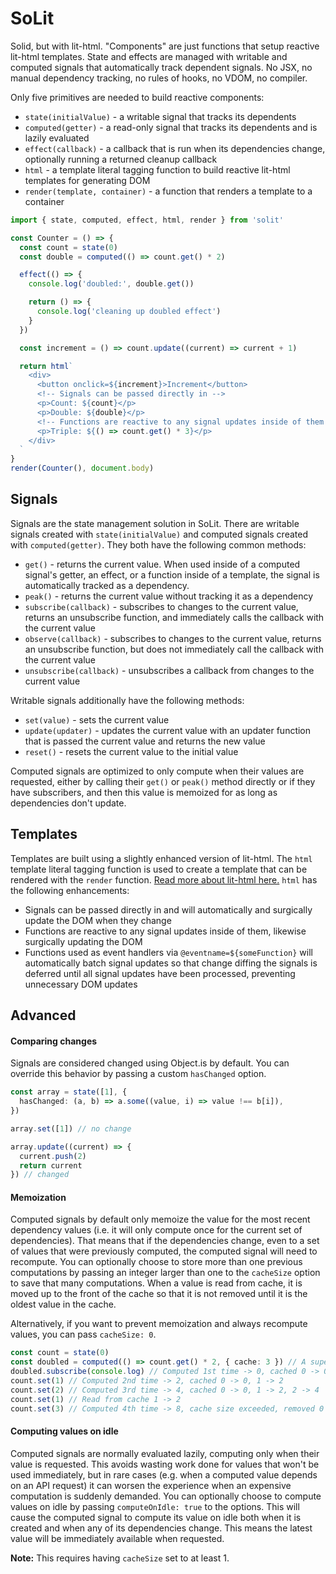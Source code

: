 # SoLit

Solid, but with lit-html. "Components" are just functions that setup reactive lit-html templates. State and effects are managed with writable and computed signals that automatically track dependent signals. No JSX, no manual dependency tracking, no rules of hooks, no VDOM, no compiler.

Only five primitives are needed to build reactive components:

- `state(initialValue)` - a writable signal that tracks its dependents
- `computed(getter)` - a read-only signal that tracks its dependents and is lazily evaluated
- `effect(callback)` - a callback that is run when its dependencies change, optionally running a returned cleanup callback
- `html` - a template literal tagging function to build reactive lit-html templates for generating DOM
- `render(template, container)` - a function that renders a template to a container

```ts
import { state, computed, effect, html, render } from 'solit'

const Counter = () => {
  const count = state(0)
  const double = computed(() => count.get() * 2)

  effect(() => {
    console.log('doubled:', double.get())

    return () => {
      console.log('cleaning up doubled effect')
    }
  })

  const increment = () => count.update((current) => current + 1)

  return html`
    <div>
      <button onclick=${increment}>Increment</button>
      <!-- Signals can be passed directly in -->
      <p>Count: ${count}</p>
      <p>Double: ${double}</p>
      <!-- Functions are reactive to any signal updates inside of them -->
      <p>Triple: ${() => count.get() * 3}</p>
    </div>
  `
}
render(Counter(), document.body)
```

## Signals

Signals are the state management solution in SoLit. There are writable signals created with `state(initialValue)` and computed signals created with `computed(getter)`. They both have the following common methods:

- `get()` - returns the current value. When used inside of a computed signal's getter, an effect, or a function inside of a template, the signal is automatically tracked as a dependency.
- `peak()` - returns the current value without tracking it as a dependency
- `subscribe(callback)` - subscribes to changes to the current value, returns an unsubscribe function, and immediately calls the callback with the current value
- `observe(callback)` - subscribes to changes to the current value, returns an unsubscribe function, but does not immediately call the callback with the current value
- `unsubscribe(callback)` - unsubscribes a callback from changes to the current value

Writable signals additionally have the following methods:

- `set(value)` - sets the current value
- `update(updater)` - updates the current value with an updater function that is passed the current value and returns the new value
- `reset()` - resets the current value to the initial value

Computed signals are optimized to only compute when their values are requested, either by calling their `get()` or `peak()` method directly or if they have subscribers, and then this value is memoized for as long as dependencies don't update.

## Templates

Templates are built using a slightly enhanced version of lit-html. The `html` template literal tagging function is used to create a template that can be rendered with the `render` function. [Read more about lit-html here.](https://lit.dev/docs/libraries/standalone-templates/) `html` has the following enhancements:

- Signals can be passed directly in and will automatically and surgically update the DOM when they change
- Functions are reactive to any signal updates inside of them, likewise surgically updating the DOM
- Functions used as event handlers via `@eventname=${someFunction}` will automatically batch signal updates so that change diffing the signals is deferred until all signal updates have been processed, preventing unnecessary DOM updates

## Advanced

#### Comparing changes

Signals are considered changed using Object.is by default. You can override this behavior by passing a custom `hasChanged` option.

```ts
const array = state([1], {
  hasChanged: (a, b) => a.some((value, i) => value !== b[i]),
})

array.set([1]) // no change

array.update((current) => {
  current.push(2)
  return current
}) // changed
```

#### Memoization

Computed signals by default only memoize the value for the most recent dependency values (i.e. it will only compute once for the current set of dependencies). That means that if the dependencies change, even to a set of values that were previously computed, the computed signal will need to recompute. You can optionally choose to store more than one previous computations by passing an integer larger than one to the `cacheSize` option to save that many computations. When a value is read from cache, it is moved up to the front of the cache so that it is not removed until it is the oldest value in the cache.

Alternatively, if you want to prevent memoization and always recompute values, you can pass `cacheSize: 0`.

```ts
const count = state(0)
const doubled = computed(() => count.get() * 2, { cache: 3 }) // A super expensive computation, right?
doubled.subscribe(console.log) // Computed 1st time -> 0, cached 0 -> 0
count.set(1) // Computed 2nd time -> 2, cached 0 -> 0, 1 -> 2
count.set(2) // Computed 3rd time -> 4, cached 0 -> 0, 1 -> 2, 2 -> 4
count.set(1) // Read from cache 1 -> 2
count.set(3) // Computed 4th time -> 8, cache size exceeded, removed 0 -> 0, cached 1 -> 2, 2 -> 4, 3 -> 6
```

#### Computing values on idle

Computed signals are normally evaluated lazily, computing only when their value is requested. This avoids wasting work done for values that won't be used immediately, but in rare cases (e.g. when a computed value depends on an API request) it can worsen the experience when an expensive computation is suddenly demanded. You can optionally choose to compute values on idle by passing `computeOnIdle: true` to the options. This will cause the computed signal to compute its value on idle both when it is created and when any of its dependencies change. This means the latest value will be immediately available when requested.

**Note:** This requires having `cacheSize` set to at least 1.
